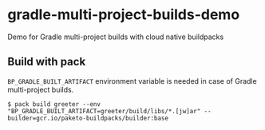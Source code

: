 # gradle-multi-project-builds-demo

Demo for Gradle multi-project builds with cloud native buildpacks

## Build with pack

`BP_GRADLE_BUILT_ARTIFACT` environment variable is needed in case of Gradle multi-project builds.

```
$ pack build greeter --env "BP_GRADLE_BUILT_ARTIFACT=greeter/build/libs/*.[jw]ar" --builder=gcr.io/paketo-buildpacks/builder:base
```
